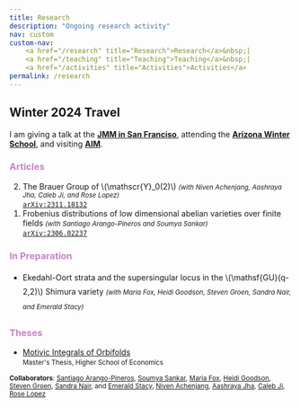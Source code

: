 ```yaml
---
title: Research
description: "Ongoing research activity"
nav: custom
custom-nav: 
    <a href="/research" title="Research">Research</a>&nbsp;|
    <a href="/teaching" title="Teaching">Teaching</a>&nbsp;|
    <a href="/activities" title="Activities">Activities</a>
permalink: /research
---
```


<div class="callout">
    <h2> Winter 2024 Travel </h2>
I am giving a talk at the <a href="https://www.jointmathematicsmeetings.org/meetings/national/jmm2024/2300_progfull.html"><b>JMM in San Franciso</b></a>, attending the <a href="https://swc-math.github.io/aws/2024/index.html"><b>Arizona Winter School</b></a>, and visiting <a href="https://aimath.org/programs/squares/"><b>AIM</b></a>.
</div>

<!-- ### Articles -->
<h3 style="color:#c783c4">Articles</h3>

<ol reversed>
<li> The Brauer Group of \(\mathscr{Y}_0(2)\) <small><em>(with Niven Achenjang, Aashraya Jha, Caleb Ji, and Rose Lopez)</em></small><br>
    <a href="https://arxiv.org/abs/2311.18132"><code>arXiv:2311.18132</code></a> </li>

<li> Frobenius distributions of low dimensional abelian varieties over finite fields <small><em>(with Santiago Arango-Pineros and Soumya Sankar)</em></small><br>
    <a href="https://arxiv.org/abs/2306.02237"><code>arXiv:2306.02237</code></a> </li>
</ol>

<!-- --------------------------------------------------- -->

<h3 style="color:#c783c4">In Preparation</h3>
<ul style="line-height:180%">

<li> Ekedahl-Oort strata and the supersingular locus in the \(\mathsf{GU}(q-2,2)\) Shimura variety <small><em>(with Maria Fox, Heidi Goodson, Steven Groen, Sandra Nair, and Emerald Stacy)</em></small></li>

<!-- <li> A \(p\)-adic analytic Brauer Group <small><em>(with Martin Weissman)</em></small></li> -->

</ul>

<!-- --------------------------------------------------- -->

<!-- ### Theses -->
<h3 style="color:#c783c4">Theses</h3>

* [Motivic Integrals of Orbifolds](https://www.hse.ru/en/edu/vkr/296285338)<br>
<small>Master's Thesis, Higher School of Economics</small>

<!-- --------------------------------------------------- -->

<small>

**Collaborators**: [Santiago Arango-Pineros](https://sarangop1728.github.io/about/), [Soumya Sankar](https://sites.google.com/site/soumya3sankar/), [Maria Fox](https://sites.google.com/view/mariafox/), [Heidi Goodson](https://sites.google.com/site/heidigoodson/), [Steven Groen](https://sites.google.com/view/stevengroen), [Sandra Nair](https://sites.google.com/view/sandra-nair), and [Emerald Stacy](https://www.washcoll.edu/people_departments/faculty/estacy2.php), [Niven Achenjang](https://www.mit.edu/~NivenT/), [Aashraya Jha](https://sites.google.com/view/aashrayajha/home), [Caleb Ji](https://math.columbia.edu/~calebji/), [Rose Lopez](https://math.berkeley.edu/people/grad/rose-lopez)

</small>

<!-- --------------------------------------------------- -->

<script src="https://cdn.mathjax.org/mathjax/latest/MathJax.js?config=TeX-AMS-MML_HTMLorMML" type="text/javascript"></script>

<!-- c885b9 -->